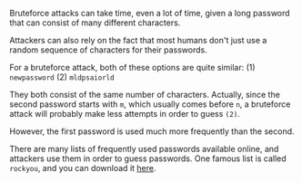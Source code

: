 Bruteforce attacks can take time, even a lot of time, given a long password that can consist of many different characters.

Attackers can also rely on the fact that most humans don't just use a random sequence of characters for their passwords.

For a bruteforce attack, both of these options are quite similar:
(1) `newpassword`
(2) `mldpsaiorld`

They both consist of the same number of characters. Actually, since the second password starts with `m`, which usually comes before `n`, a bruteforce attack will probably make less attempts in order to guess `(2)`.

However, the first password is used much more frequently than the second.

There are many lists of frequently used passwords available online, and attackers use them in order to guess passwords. One famous list is called `rockyou`, and you can download it [here](https://github.com/brannondorsey/naive-hashcat/releases/download/data/rockyou.txt).